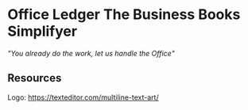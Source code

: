 # **Office Ledger** The Business Books Simplifyer 
*"You already do the work, let us handle the Office"*

## Resources

Logo: https://texteditor.com/multiline-text-art/